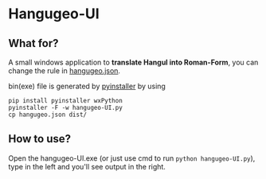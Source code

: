 # Hangugeo-UI

## What for?

A small windows application to **translate Hangul into Roman-Form**, you can change the rule in [hangugeo.json](hangugeo.json).

bin(exe) file is generated by [pyinstaller](https://pyinstaller.org/en/stable/) by using

```shell
pip install pyinstaller wxPython
pyinstaller -F -w hangugeo-UI.py
cp hangugeo.json dist/
```

## How to use?

Open the hangugeo-UI.exe (or just use cmd to run `python hangugeo-UI.py`), type in the left and you'll see output in the right.
